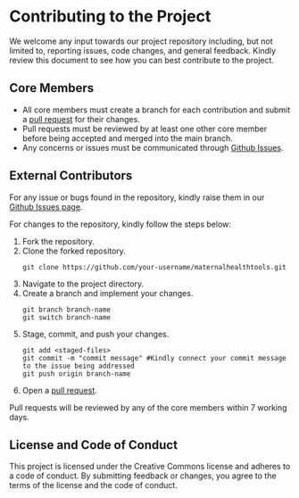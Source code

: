 # Contributing to the Project
We welcome any input towards our project repository including, but not limited to, reporting issues, code changes, and general feedback. Kindly review this document to see how you can best contribute to the project.

## Core Members
- All core members must create a branch for each contribution and submit a [pull request](https://github.com/DSCI-310-2025/maternalhealthtools/pulls) for their changes.
- Pull requests must be reviewed by at least one other core member before being accepted and merged into the main branch.
- Any concerns or issues must be communicated through [Github Issues](https://github.com/DSCI-310-2025/maternalhealthtools/issues).

## External Contributors
For any issue or bugs found in the repository, kindly raise them in our [Github Issues page](https://github.com/DSCI-310-2025/maternalhealthtools/issues).

For changes to the repository, kindly follow the steps below:
1. Fork the repository.
2. Clone the forked repository.
    ```
    git clone https://github.com/your-username/maternalhealthtools.git
    ```
3. Navigate to the project directory.
4. Create a branch and implement your changes.
    ```
    git branch branch-name 
    git switch branch-name
    ```
5. Stage, commit, and push your changes.
    ```
    git add <staged-files>
    git commit -m "commit message" #Kindly connect your commit message to the issue being addressed
    git push origin branch-name
6. Open a [pull request](https://github.com/DSCI-310-2025/maternalhealthtools/pulls).

Pull requests will be reviewed by any of the core members within 7 working days.

## License and Code of Conduct
This project is licensed under the Creative Commons license and adheres to a code of conduct. By submitting feedback or changes, you agree to the terms of the license and the code of conduct.
